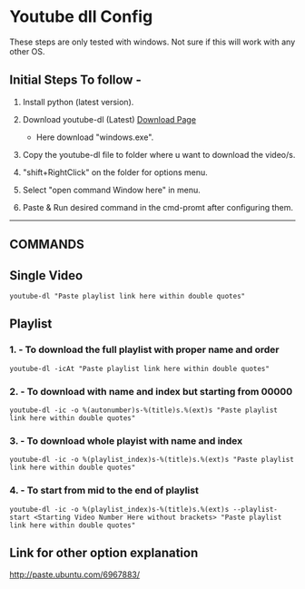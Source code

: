 # Youtube dll Config
These steps are only tested with windows. Not sure if this will work with any other OS.

## Initial Steps To follow -

1. Install python (latest version).

2. Download youtube-dl (Latest)
	[Download Page](https://rg3.github.io/youtube-dl/download.html)

	* Here download "windows.exe".

3. Copy the youtube-dl file to folder where u want to download the video/s.

4. "shift+RightClick" on the folder for options menu.

5. Select "open command Window here" in menu.

6. Paste & Run desired command in the cmd-promt after configuring them.
**********************************************************************


## COMMANDS

## Single Video
```
youtube-dl "Paste playlist link here within double quotes"
```



## Playlist

### 1. - To download the full playlist with proper name and order
```
youtube-dl -icAt "Paste playlist link here within double quotes"
```



### 2. - To download with name and index but starting from 00000
```
youtube-dl -ic -o %(autonumber)s-%(title)s.%(ext)s "Paste playlist link here within double quotes"
```



### 3. - To download whole playist with name and index
```													 
youtube-dl -ic -o %(playlist_index)s-%(title)s.%(ext)s "Paste playlist link here within double quotes"
```


### 4. - To start from mid to the end of playlist
```
youtube-dl -ic -o %(playlist_index)s-%(title)s.%(ext)s --playlist-start <Starting Video Number Here without brackets> "Paste playlist link here within double quotes"
```




## Link for other option explanation

http://paste.ubuntu.com/6967883/